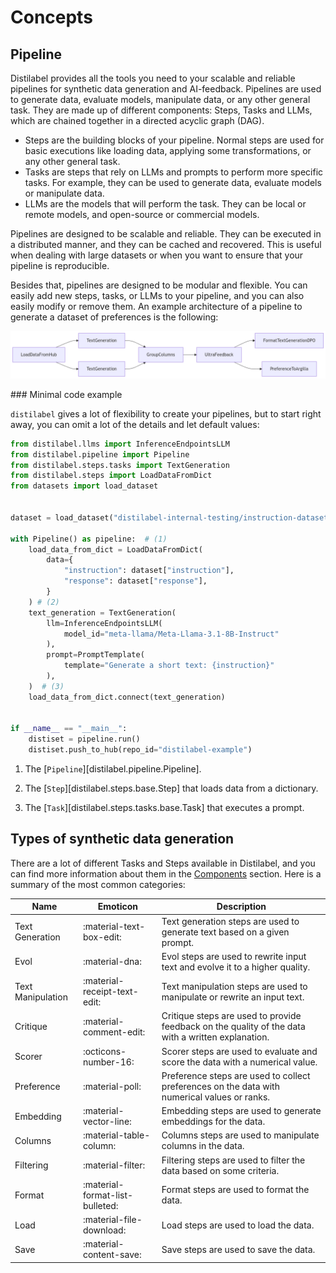 # Concepts

## Pipeline

Distilabel provides all the tools you need to your scalable and reliable pipelines for synthetic data generation and AI-feedback. Pipelines are used to generate data, evaluate models, manipulate data, or any other general task. They are made up of different components: Steps, Tasks and LLMs, which are chained together in a directed acyclic graph (DAG).

- Steps are the building blocks of your pipeline. Normal steps are used for basic executions like loading data, applying some transformations, or any other general task.
- Tasks are steps that rely on LLMs and prompts to perform more specific tasks. For example, they can be used to generate data, evaluate models or manipulate data.
- LLMs are the models that will perform the task. They can be local or remote models, and open-source or commercial models.

Pipelines are designed to be scalable and reliable. They can be executed in a distributed manner, and they can be cached and recovered. This is useful when dealing with large datasets or when you want to ensure that your pipeline is reproducible.

Besides that, pipelines are designed to be modular and flexible. You can easily add new steps, tasks, or LLMs to your pipeline, and you can also easily modify or remove them. An example architecture of a pipeline to generate a dataset of preferences is the following:

![Pipeline](../../../assets/pipelines/generate-preference-dataset.png)

### Minimal code example

`distilabel` gives a lot of flexibility to create your pipelines, but to start right away, you can omit a lot of the details and let default values:

```python
from distilabel.llms import InferenceEndpointsLLM
from distilabel.pipeline import Pipeline
from distilabel.steps.tasks import TextGeneration
from distilabel.steps import LoadDataFromDict
from datasets import load_dataset


dataset = load_dataset("distilabel-internal-testing/instruction-dataset-mini", split="test")

with Pipeline() as pipeline:  # (1)
    load_data_from_dict = LoadDataFromDict(
        data={
            "instruction": dataset["instruction"],
            "response": dataset["response"],
        }
    ) # (2)
    text_generation = TextGeneration(
        llm=InferenceEndpointsLLM(
            model_id="meta-llama/Meta-Llama-3.1-8B-Instruct"
        ),
        prompt=PromptTemplate(
            template="Generate a short text: {instruction}"
        ),
    )  # (3)
    load_data_from_dict.connect(text_generation)


if __name__ == "__main__":
    distiset = pipeline.run()
    distiset.push_to_hub(repo_id="distilabel-example")
```

1. The [`Pipeline`][distilabel.pipeline.Pipeline].

2. The [`Step`][distilabel.steps.base.Step] that loads data from a dictionary.

3. The [`Task`][distilabel.steps.tasks.base.Task] that executes a prompt.

## Types of synthetic data generation

There are a lot of different Tasks and Steps available in Distilabel, and you can find more information about them in the [Components](../../components-gallery) section. Here is a summary of the most common categories:

| Name | Emoticon | Description |
|------|----------|-------------|
| Text Generation | :material-text-box-edit: | Text generation steps are used to generate text based on a given prompt. |
| Evol | :material-dna: | Evol steps are used to rewrite input text and evolve it to a higher quality. |
| Text Manipulation | :material-receipt-text-edit: | Text manipulation steps are used to manipulate or rewrite an input text. |
| Critique | :material-comment-edit: | Critique steps are used to provide feedback on the quality of the data with a written explanation. |
| Scorer | :octicons-number-16: | Scorer steps are used to evaluate and score the data with a numerical value. |
| Preference | :material-poll: | Preference steps are used to collect preferences on the data with numerical values or ranks. |
| Embedding | :material-vector-line: | Embedding steps are used to generate embeddings for the data. |
| Columns | :material-table-column: | Columns steps are used to manipulate columns in the data. |
| Filtering | :material-filter: | Filtering steps are used to filter the data based on some criteria. |
| Format | :material-format-list-bulleted: | Format steps are used to format the data. |
| Load | :material-file-download: | Load steps are used to load the data. |
| Save | :material-content-save: | Save steps are used to save the data. |



